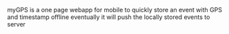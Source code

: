 myGPS is a one page webapp for mobile to quickly store an event with GPS and timestamp offline
eventually it will push the locally stored events to server
